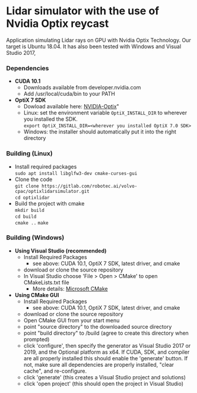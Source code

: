 # Lidar simulator with the use of Nvidia Optix reycast

Application simulating Lidar rays on GPU with Nvidia Optix Technology. Our target is Ubuntu 18.04. It has also been tested with Windows and Visual Studio 2017, 

### Dependencies

* **CUDA 10.1**
    * Downloads available from developer.nvidia.com
    * Add /usr/local/cuda/bin to your PATH
* **OptiX 7 SDK**
    * Dowload available here: [NVIDIA-Optix](http://developer.nvidia.com/optix)"
    * Linux: set the environment variable `OptiX_INSTALL_DIR` to wherever you installed the SDK.  
      `export OptiX_INSTALL_DIR=<wherever you installed OptiX 7.0 SDK>`
    * Windows: the installer should automatically put it into the right directory

### Building (Linux)
* Install required packages  
    `sudo apt install libglfw3-dev cmake-curses-gui`  
* Clone the code  
    `git clone https://gitlab.com/robotec.ai/volvo-cpac/optixlidarsimulator.git`  
   `cd optixlidar`  
* Build the project with cmake  
    `mkdir build`  
    `cd build`  
    `cmake ..`
    `make`  

### Building (Windows)
* **Using Visual Studio (recommended)**
    * Install Required Packages
        * see above: CUDA 10.1, OptiX 7 SDK, latest driver, and cmake
    * download or clone the source repository
    *  In Visual Studio choose 'File > Open > CMake' to open CMakeLists.txt file
        *  More details: [Microsoft CMake](https://docs.microsoft.com/en-us/cpp/build/cmake-projects-in-visual-studio?view=vs-2019)
* **Using CMake GUI**
    * Install Required Packages
        * see above: CUDA 10.1, OptiX 7 SDK, latest driver, and cmake
    * download or clone the source repository
    * Open CMake GUI from your start menu
     * point "source directory" to the downloaded source directory
     * point "build directory" to /build (agree to create this directory when prompted)
     * click 'configure', then specify the generator as Visual Studio 2017 or 2019, and the Optional platform as x64. If CUDA, SDK, and compiler are all properly installed this should enable the 'generate' button. If not, make sure all dependencies are properly installed, "clear cache", and re-configure.
     * click 'generate' (this creates a Visual Studio project and solutions)
     * click 'open project' (this should open the project in Visual Studio)



